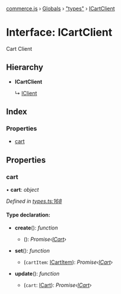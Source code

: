 [commerce.js](../README.md) › [Globals](../globals.md) › ["types"](../modules/_types_.md) › [ICartClient](_types_.icartclient.md)

# Interface: ICartClient

Cart Client

## Hierarchy

* **ICartClient**

  ↳ [IClient](_types_.iclient.md)

## Index

### Properties

* [cart](_types_.icartclient.md#cart)

## Properties

###  cart

• **cart**: *object*

*Defined in [types.ts:168](https://github.com/shopjs/commerce.js/blob/bdc45b5/src/types.ts#L168)*

#### Type declaration:

* **create**(): *function*

  * (): *Promise‹[ICart](_types_.icart.md)›*

* **set**(): *function*

  * (`cartItem`: [ICartItem](_types_.icartitem.md)): *Promise‹[ICart](_types_.icart.md)›*

* **update**(): *function*

  * (`cart`: [ICart](_types_.icart.md)): *Promise‹[ICart](_types_.icart.md)›*
